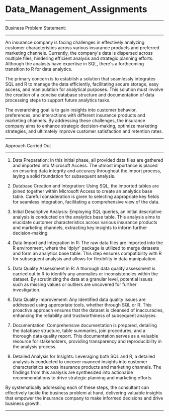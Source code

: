 # Data_Management_Assignments
_____________________________________________________________________________________________________________________________________________
Business Problem Statement:
_____________________________________________________________________________________________________________________________________________
An insurance company is facing challenges in effectively analyzing customer characteristics across various insurance products and preferred marketing channels. Currently, the company's data is dispersed across multiple files, hindering efficient analysis and strategic planning efforts. Although the analysts have expertise in SQL, there's a forthcoming transition to R for data analytics.

The primary concern is to establish a solution that seamlessly integrates SQL and R to manage the data efficiently, facilitating secure storage, easy access, and manipulation for analytical purposes. This solution must involve the creation of a concise database structure and documentation of data processing steps to support future analytics tasks.

The overarching goal is to gain insights into customer behavior, preferences, and interactions with different insurance products and marketing channels. By addressing these challenges, the insurance company aims to enhance strategic decision-making, optimize marketing strategies, and ultimately improve customer satisfaction and retention rates.

__________________________________________________________________________________________________________________________________________
Approach Carried Out
_____________________________________________________________________________________________________________________________________________
1. Data Preparation:
   In this initial phase, all provided data files are gathered and imported into Microsoft Access. The utmost importance is placed on ensuring data integrity and accuracy throughout the import process, laying a solid foundation for subsequent analysis.

2. Database Creation and Integration:
   Using SQL, the imported tables are joined together within Microsoft Access to create an analytics base table. Careful consideration is given to selecting appropriate key fields for seamless integration, facilitating a comprehensive view of the data.

3. Initial Descriptive Analysis:
   Employing SQL queries, an initial descriptive analysis is conducted on the analytics base table. This analysis aims to elucidate customer characteristics across various insurance products and marketing channels, extracting key insights to inform further decision-making.

4. Data Import and Integration in R:
   The raw data files are imported into the R environment, where the 'dplyr' package is utilized to merge datasets and form an analytics base table. This step ensures compatibility with R for subsequent analysis and allows for flexibility in data manipulation.

5. Data Quality Assessment in R:
   A thorough data quality assessment is carried out in R to identify any anomalies or inconsistencies within the dataset. By scrutinizing the data at a granular level, potential issues such as missing values or outliers are uncovered for further investigation.

6. Data Quality Improvement:
   Any identified data quality issues are addressed using appropriate tools, whether through SQL or R. This proactive approach ensures that the dataset is cleansed of inaccuracies, enhancing the reliability and trustworthiness of subsequent analyses.

7. Documentation:
   Comprehensive documentation is prepared, detailing the database structure, table summaries, join procedures, and a thorough data quality report. This documentation serves as a valuable resource for stakeholders, providing transparency and reproducibility in the analysis process.

8. Detailed Analysis for Insights:
   Leveraging both SQL and R, a detailed analysis is conducted to uncover nuanced insights into customer characteristics across insurance products and marketing channels. The findings from this analysis are synthesized into actionable recommendations to drive strategic planning and marketing efforts.

By systematically addressing each of these steps, the consultant can effectively tackle the business problem at hand, delivering valuable insights that empower the insurance company to make informed decisions and drive business growth.
_____________________________________________________________________________________________________________________________________________
